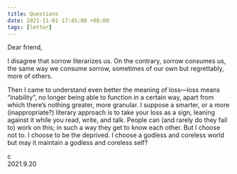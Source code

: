 ```yaml
---
title: Questions
date: 2021-11-01 17:45:00 +08:00
tags: [letter]
---
```


Dear friend,

I disagree that sorrow literarizes us. On the contrary, sorrow consumes us, the same way we consume sorrow, sometimes of our own but regrettably, more of others.

Then I came to understand even better the meaning of loss—loss means “inability”, no longer being able to function in a certain way, apart from which there’s nothing greater, more granular. I suppose a smarter, or a more (inappropriate?) literary approach is to take your loss as a sign, leaning against it while you read, write, and talk. People can (and rarely do they fail to) work on this; in such a way they get to know each other. But I choose not to. I choose to be the deprived. I choose a godless and coreless world but may it maintain a godless and coreless self?

c  
2021.9.20
